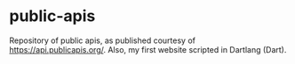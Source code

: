 # public-apis
Repository of public apis, as published courtesy of https://api.publicapis.org/. 
Also, my first website scripted in Dartlang (Dart). 